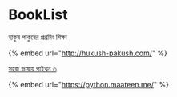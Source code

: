 # BookList

হাকুষ পাকুষের প্রগ্রমিং শিক্ষা

{% embed url="http://hukush-pakush.com/" %}

[সহজ ভাষায় পাইথন ৩](https://python.maateen.me/)

{% embed url="https://python.maateen.me/" %}
